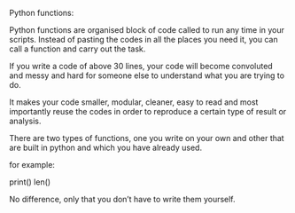 Python functions:

Python functions are organised block of code called to run any time in your scripts. Instead of pasting the codes in all the places you need it, you can call a function and carry out the task.

If you write a code of above 30 lines, your code will become convoluted and messy and hard for someone else to understand what you are trying to do.

It makes your code smaller, modular, cleaner, easy to read and most importantly reuse the codes in order to reproduce a certain type of result or analysis.

There are two types of functions, one you write on your own and other that are built in python and which you have already used.

for example:

print()
len()

No difference, only that you don’t have to write them yourself.
